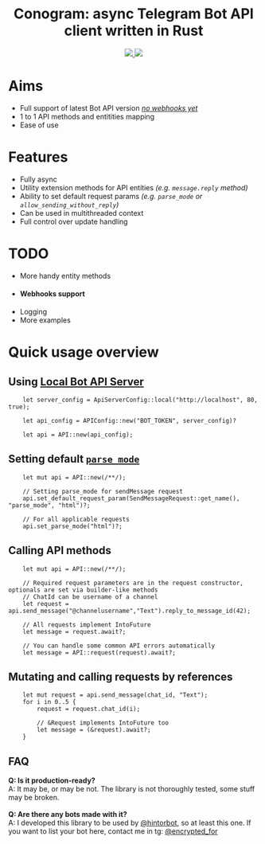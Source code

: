 
<div align="center">
    <h1><b>Conogram: async Telegram Bot API client written in Rust</b></h1>
    <a href="https://github.com/ENCRYPTEDFOREVER/conogram/actions">
        <img src="https://github.com/ENCRYPTEDFOREVER/conogram/workflows/Build/badge.svg">
    </a>
    <a href="https://core.telegram.org/bots/api#april-21-2023">
        <img src="https://img.shields.io/badge/Bot%20API%20version-6.7-brightgreen">
    </a>
</div>

# Aims
 - Full support of latest Bot API version _[no webhooks yet](#webhooks-support)_
 - 1 to 1 API methods and entitities mapping
 - Ease of use
 

# Features
- Fully async
- Utility extension methods for API entities _(e.g. ``message.reply`` method)_
- Ability to set default request params _(e.g. ``parse_mode`` or ``allow_sending_without_reply``)_
- Can be used in multithreaded context
- Full control over update handling

# TODO
- More handy entity methods
- #### Webhooks support
- Logging
- More examples


# Quick usage overview

## Using [Local Bot API Server](https://core.telegram.org/bots/api#using-a-local-bot-api-server)

```rust, no_run
    let server_config = ApiServerConfig::local("http://localhost", 80, true);

    let api_config = APIConfig::new("BOT_TOKEN", server_config)?

    let api = API::new(api_config);
```

## Setting default [`parse_mode`](https://core.telegram.org/bots/api#formatting-options)
```rust, no_run
    let mut api = API::new(/**/);

    // Setting parse_mode for sendMessage request
    api.set_default_request_param(SendMessageRequest::get_name(), "parse_mode", "html")?;

    // For all applicable requests
    api.set_parse_mode("html")?;
```

## Calling API methods
```rust, no_run
    let mut api = API::new(/**/);

    // Required request parameters are in the request constructor, optionals are set via builder-like methods
    // ChatId can be username of a channel
    let request = api.send_message("@channelusername","Text").reply_to_message_id(42);

    // All requests implement IntoFuture
    let message = request.await?;

    // You can handle some common API errors automatically
    let message = API::request(request).await?;
```

## Mutating and calling requests by references
```rust, no_run    
    let mut request = api.send_message(chat_id, "Text");
    for i in 0..5 {
        request = request.chat_id(i);

        // &Request implements IntoFuture too
        let message = (&request).await?;
    }
```

## FAQ
**Q: Is it production-ready?**<br>
A: It may be, or may be not. The library is not thoroughly tested, some stuff may be broken.<br><br>
**Q: Are there any bots made with it?**<br>
A: I developed this library to be used by [@hintorbot](https://t.me/hintorbot), so at least this one. If you want to list your bot here, contact me in tg: [@encrypted_for](https://t.me/encrypted_for)
